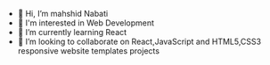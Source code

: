 - 👋 Hi, I’m mahshid Nabati
- 👀 I'm interested in Web Development
- 🌱 I’m currently learning React
- 💞️ I’m looking to collaborate on React,JavaScript and HTML5,CSS3 responsive website templates projects
